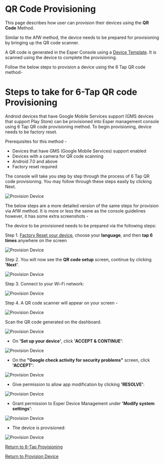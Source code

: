 # QR Code Provisioning

This page describes how user can provision their devices using the **QR Code** Method.

Similar to the AfW method, the device needs to be prepared for provisioning by bringing up the QR code scanner.

A QR code is generated in the Esper Console using a [Device Template](../../device-template/index.md). It is scanned using the device to complete the provisioning.

Follow the below steps to provision a device using the 6 Tap QR code method-

# Steps to take for 6-Tap QR code Provisioning

Android devices that have Google Mobile Services support (GMS devices that support Play Store) can be provisioned into Esper management console using 6 Tap QR code provisioning method. To begin provisioning, device needs to be factory reset. <br> 

Prerequisites for this method - 

- Devices that have GMS (Google Mobile Services) support enabled
- Devices with a camera for QR code scanning
- Android 7.0 and above
- Factory reset required

The console will take you step by step through the process of 6 Tap QR code provisioning. You may follow through these steps easily by clicking Next.

![Provision Device](../../../assets/provisioning/console2.png)

The below steps are a more detailed version of the same steps for provision via AfW method. It is more or less the same as the console guidelines however, it has some extra screenshots - 

The device to be provisioned needs to be prepared via the following steps:

Step 1. [Factory Reset your device](../howtofactoryreset.md), choose your **language**, and then **tap 6 times** anywhere on the screen

![Provision Device](../../../assets/OLD_DASHBOARD/1_ProD.png)

Step 2. You will now see the **QR code setup** screen, continue by clicking **'Next'**.

![Provision Device](../../../assets/provisioning/qrcode1.png)

Step 3. Connect to your Wi-Fi network:

![Provision Device](../../../assets/OLD_DASHBOARD/3_PD.png)

Step 4. A QR code scanner will appear on your screen -

![Provision Device](../../../assets/OLD_DASHBOARD/13_PD.png)

Scan the QR code generated on the dashboard.

![Provision Device](../../../assets/OLD_DASHBOARD/13.1_PD.png)

* On **'Set up your device'**, click **'ACCEPT & CONTINUE'**:

![Provision Device](../../../assets/OLD_DASHBOARD/12_PD.png)

* On the **"Google check activity for security problems"** screen, click **'ACCEPT'**:

![Provision Device](../../../assets/OLD_DASHBOARD/14.1_PD.png)

* Give permission to allow app modification by clicking **'RESOLVE'**:

![Provision Device](../../../assets/OLD_DASHBOARD/16_PD.png)

* Grant permission to Esper Device Management under **'Modify system settings'**:

![Provision Device](../../../assets/OLD_DASHBOARD/18_PD.png)

* The device is provisioned:

![Provision Device](../../../assets/OLD_DASHBOARD/100.png)

[Return to 6-Tap Provisioning](../index.md)



[Return to Provision Device](../index.md)
